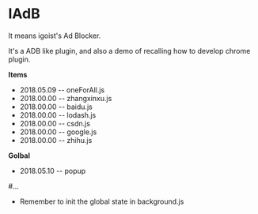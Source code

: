 # IAdB

It means igoist's Ad Blocker.

It's a ADB like plugin, and also a demo of recalling how to develop chrome plugin.


**Items**

* 2018.05.09 -- oneForAll.js
* 2018.00.00 -- zhangxinxu.js
* 2018.00.00 -- baidu.js
* 2018.00.00 -- lodash.js
* 2018.00.00 -- csdn.js
* 2018.00.00 -- google.js
* 2018.00.00 -- zhihu.js


**Golbal**

* 2018.05.10 -- popup



#...

* Remember to init the global state in background.js